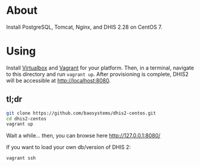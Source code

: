 # About

Install PostgreSQL, Tomcat, Nginx, and DHIS 2.28 on CentOS 7.

# Using

Install [Virtualbox](https://www.virtualbox.org/wiki/Downloads) and [Vagrant](https://www.vagrantup.com/downloads.html) for your platform. Then, in a terminal, navigate to this directory and run `vagrant up`. After provisioning is complete, DHIS2 will be accessible at [http://localhost:8080](http://localhost:8080).

## tl;dr

```bash
git clone https://github.com/baosystems/dhis2-centos.git
cd dhis2-centos
vagrant up
```

Wait a while... then, you can browse here http://127.0.0.1:8080/

If you want to load your own db/version of DHIS 2:

```bash
vagrant ssh
```
